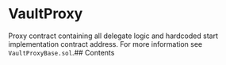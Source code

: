 # VaultProxy

Proxy contract containing all delegate logic and hardcoded start implementation contract address.
For more information see `VaultProxyBase.sol`.## Contents
<!-- START doctoc -->
<!-- END doctoc -->
